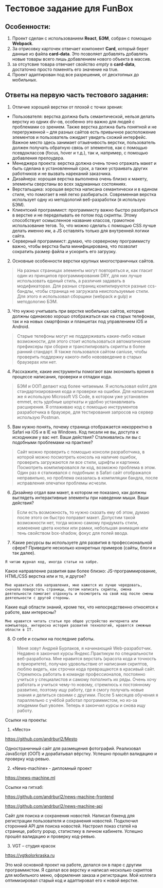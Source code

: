 # Тестовое задание для FunBox

## Особенности:

1. Проект сделан с использованием **React**, **БЭМ**, собран c помощью **Webpack**.
2. За отрисовку карточек отвечает компонент **Card**, который берет данные из файла **card-data**. Это позволяет добавлять добавлять новые товары всего лишь добавлением нового объекта в массив.
3. за отсутсвие товара отвечает свойство *empty* в **card-data**, достаточно просто поменять его значение на true.
4. Проект адаптирован под все разрешения, от десктопных до мобильных.

## Ответы на первую часть тестового задания:

1. Отличие хорошей верстки от плохой с точки зрения:
  * Пользователя: верстка должна быть семантической, нельзя делать верстку из одних div-ов, особенно это важно для людей с проблемами со зрением. Также верстка должна быть понятной и не перегруженной – для разных сайтов есть привычное расположение элементов и пользователь ожидает увидеть схожий интерфейс. Важное место здесь занимает отзывчивость верстки, пользователь должен получать обратную связь от элементов, как с помощью псевдоклассов (focus, hover и т.д.), так и, например, с помощью добавления прелоудера.
  *	Менеджера проекта: верстка должна очень точно отражать макет и быть сделана в установленный срок, а также устраивать других работников и не вызвать нареканий заказчика.
  *	Дизайнера: хорошая верстка выполнена очень близко к макету, элементы сверстаны во всех задуманных состояниях.
  *	Верстальщика: хорошая верстка написана семантически и в едином стиле, что помогает в ней легко разбираться. Современная верстка использует одну из методологий веб-разработки (я использую БЭМ).
  *	Клиентский программист: программисту важно быстро разобраться в верстке и не переделывать ее потом под скрипты. Этому способствует осмысленное название классов, грамотное использование тегов. То, что можно сделать с помощью CSS лучше делать именно им, а JS оставлять только для внутренней логики сайта.
  *	Серверный программист: думаю, что серверному программисту важно, чтобы верстка была минифицирована, что позволит сократить размер файла и ускорить его загрузку.

2. Основные особенности верстки крупных многостраничных сайтов.

> На разных страницах элементы могут повторяться и, как гласит один из принципов программирования DRY, для них лучше использовать единый стиль, а различия задавать в модификаторах. Для разных страниц компилируются разные ccs-бандлы, чтобы страница не загружала неиспользуемые стили.
> Для этого я использовал сборщики (webpack и gulp) и методологию БЭМ.

3. Что нужно учитывать при верстке мобильных сайтов, которые должны одинаково хорошо отображаться как на старых телефонах, так и на новых смартфонах и планшетах под управлением iOS и Android.

> Старые телефоны могут не поддерживать какие-либо новые возможности, для этого стоит использоваться автоматические префиксеры при сборке и транспилировать скрипты в более ранний стандарт. Я также пользовался сайтом caniuse, чтобы проверить поддержку какого-либо нововведение в старых браузерах или нет.

4. Расскажите, какие инструменты помогают вам экономить время в процессе написания, проверки и отладки кода.

> БЭМ и ООП делают код более читаемым. Я использовал eslint для стандартизирования кода и проверки на ошибки. Для написания же я использую Microsoft VS Code, в котором уже установлен emmet, есть удобные шорткаты и удобно устанавливать расширения.
> Я отлаживаю код с помощью инструментов разработчика в браузере, для тестирования запросов на сервер использую Postman.

5. Вам нужно понять, почему страница отображается некорректно в Safari на iOS и в IE на Windows. Код писали не вы, доступа к исходникам у вас нет. Ваши действия? Сталкивались ли вы с подобными проблемами на практике?

> Сайт можно проверить с помощью консоли разработчика, в которой можно посмотреть консоль на наличие ошибок, проверить загружаются ли все стили, шрифты и картинки. Посмотреть компилировался ли код, возможно проблема в этом. 
> Один раз я сталкивался с подобным: в Safari сайт отображался неправильно, но проблема оказалась в компиляции бандла, после исправления опечатки проблемы исчезли.

6. Дизайнер отдал вам макет, в котором не показано, как должны выглядеть интерактивные элементы при наведении мыши. Ваши действия?

> Если есть возможность, то нужно сказать ему об этом, думаю после этого он быстро поправит макет.
> Допустим такой возможности нет, тогда можно самому придумать стили, изменение цвета кнопки или рамки, небольшая анимация или тень свойством box-shadow, фокус для полей ввода.

7. Какие ресурсы вы используете для развития в профессиональной сфере? Приведите несколько конкретных примеров (сайты, блоги и так далее).

`Я читаю журнал код, иногда статьи на хабре.`

  Какое направление развития вам более близко: JS-программирование, HTML/CSS верстка или и то, и другое?

`Мне нравиться оба направления, мне кажется их лучше чередовать, сначала поверстать страницы, потом написать скрипты, смена деятельности помогает отдохнуть и посмотреть на свой код после смены деятельности с другой стороны.`

  Какие ещё области знаний, кроме тех, что непосредственно относятся к работе, вам интересны?

`Мне нравится читать статьи про общее устройство интернета или компьютера, интересна история развития технологий, нравятся смежные области в IT.`

8. О себе и ссылки на последние работы.

>  Меня зовут Андрей Бурлаков, я начинающий Web-разработчик. Недавно я закончил курсы Яндекс.Практикум по специальности веб-разработка.
>  Мне нравится верстать (красота кода и точность в приоритете), получаю удовольствие от написания скриптов, люблю видеть, как строчки кода превращаются в красивый сайт.
>  Стремлюсь работать в команде профессионалов, постоянно учиться у специалистов и самому пополнить их ряды. Очень хочу работать и учиться чему-то новому, стремлюсь к постоянному развитию, поэтому ищу работу, где я смогу получать новые знания и делиться своими с другими.
>  После 5 месяцев обучения я параллельно с учёбой работал программистом, но из-за эпидемии был уволен. Теперь я закончил курсы и снова ищу работу.

Ссылки на проекты:
1. «Место»

  https://github.com/andrburl2/Mesto

  Одностраничный сайт для размещения фотографий. Реализовал JavaScript (ООП) и дорабатывал вёрстку. Успешно прошёл валидацию и проверку код-ревью.

2. «News-machine» - дипломный проект

  https://news-machine.ml

  Ссылки на гитхаб:

  https://github.com/andrburl2/news-machine-frontend

  https://github.com/andrburl2/news-machine-api

  Сайт для поиска и сохранения новостей. Написал бэкенд для регистрации пользователя и сохранения новостей. Подключил сторонний API для поиска новостей. Настроил показ статей на странице, работу popup, статистику в личном кабинете. Успешно прошёл валидацию и проверку код-ревью.

3. VGT – студия красок

  https://vgtkolorkraska.ru

  Это мой основной проект на работе, делался он в паре с другим программистом. Я сделал все верстку и написал несколько скриптов для мобильного меню, оформления заказа и регистрации. Мой коллега оптимизировал старый код и адаптировал его к новой верстке.

